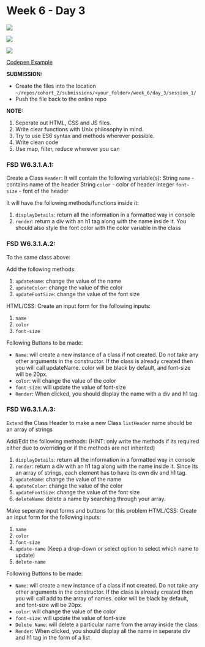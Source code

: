 # Week 6 - Day 3
![](https://img.shields.io/badge/MASAI-SPARTANS-red?logo=&style=for-the-badge)

![](https://img.shields.io/badge/WEEK6-DAY3-green)

![](https://img.shields.io/badge/CODING-SESSION1-red)

[Codepen Example](https://codepen.io/albseb511/pen/RwbyNoo?)

**SUBMISSION:**
- Create the files into the location `~/repos/cohort_2/submissions/<your_folder>/week_6/day_3/session_1/` 
- Push the file  back to the online repo

**NOTE:**
1. Seperate out HTML, CSS and JS files.
2. Write clear functions with Unix philosophy in mind.
3. Try to use ES6 syntax and methods wherever possible.
4. Write clean code
5. Use map, filter, reduce wherever you can

### FSD W6.3.1.A.1:

Create a Class `Header`:
It will contain the following variable(s):
String `name` - contains name of the header
String `color` - color of header 
Integer `font-size` - font of the header 

It will have the following methods/functions inside it:
1. `displayDetails`: return all the information in a formatted way in console
2. `render`: return a div with an h1 tag along with the name inside it. You should also style the font color with the color variable in the class

### FSD W6.3.1.A.2:
To the same class above:

Add the following methods:
1. `updateName`: change the value of the name
2. `updateColor`: change the value of the color
3. `updateFontSize`: change the value of the font size

HTML/CSS:
Create an input form for the following inputs:
1. `name`
2. `color`
3. `font-size`

Following Buttons to be made:
- `Name`: will create a new instance of a class if not created. Do not take any other arguments in the constructor.
         If the class is already created then you will call updateName. color will be black by default, and font-size will be 20px.
- `color`: will change the value of the color
- `font-size`: will update the value of font-size
- `Render`: When clicked, you should display the name with a div and h1 tag.


### FSD W6.3.1.A.3:
`Extend` the Class Header to make a new Class `listHeader`
name should be an array of strings

Add/Edit the following methods: (HINT: only write the methods if its required either due to overriding or if the methods are not inherited)
1. `displayDetails`: return all the information in a formatted way in console
2. `render`: return a div with an h1 tag along with the name inside it. Since its an array of strings, each element has to have its own div and h1 tag.
3. `updateName`: change the value of the name
4. `updateColor`: change the value of the color
5. `updateFontSize`: change the value of the font size
6. `deleteName`: delete a name by searching through your array.

Make seperate input forms and buttons for this problem
HTML/CSS:
Create an input form for the following inputs:
1. `name`
2. `color`
3. `font-size`
4. `update-name` (Keep a drop-down or select option to select which name to update)
4. `delete-name`

Following Buttons to be made:
- `Name`: will create a new instance of a class if not created. Do not take any other arguments in the constructor.
         If the class is already created then you will call add to the array of names. color will be black by default, and font-size will be 20px.
- `color`: will change the value of the color
- `font-size`: will update the value of font-size
- `Delete Name`: will delete a particular name from the array inside the class
- `Render`: When clicked, you should display all the name in seperate div and h1 tag in the form of a list